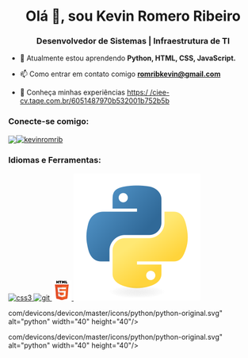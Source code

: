 <h1 align="center">Olá 👋, sou Kevin Romero Ribeiro</h1>
<h3 align="center">Desenvolvedor de Sistemas | Infraestrutura de TI</h3>

- 🌱 Atualmente estou aprendendo **Python, HTML, CSS, JavaScript.**

- 📫 Como entrar em contato comigo **romribkevin@gmail.com**

- 📄 Conheça minhas experiências [https:/ /ciee-cv.taqe.com.br/6051487970b532001b752b5b](https://ciee-cv.taqe.com.br/6051487970b532001b752b5b)

<h3 align="left">Conecte-se comigo:</h3>
<p align= "left">
<a href="https://linkedin.com/in/kévin romero ribeiro" target="blank"><img align="center" src="https://raw.githubusercontent.com/rahuldkjain /github-profile-readme-generator/master/src/images/icons/Social/linked-in-alt.svg"
<a href="https://instagram.com/kevinromrib" target="blank"><img align="center" src="https://raw.githubusercontent.com/rahuldkjain/github-profile-readme-generator /master/src/images/icons/Social/instagram.svg" alt="kevinromrib" /></a>
</p>

<h3 align="left">Idiomas e Ferramentas:</h3>
<p align="left"> <a href="https://www.w3schools.com/css/" target="_blank" rel="noreferrer"> <img src="https://raw.githubusercontent. com/devicons/devicon/master/icons/css3/css3-original-wordmark.svg" alt="css3" width="40" height="40"/> </a> <a href="https:// git-scm.com/" target="_blank" rel="noreferrer"> <img src="https://www.vectorlogo.zone/logos/git-scm/git-scm-icon.svg" alt=" git" width="40" height="40"/> </a> <a href="https://www.w3.org/html/" target="_blank" rel="noreferrer"> <img src ="https://raw.githubusercontent.com/devicons/devicon/master/icons/html5/html5-original-wordmark.svg" alt="html5" width="40" height="40"/> </a> <a href="https:// www.python.org" target="_blank" rel="noreferrer"> <img src="https://raw.githubusercontent.com/devicons/devicon/master/icons/python/python-original.svg" alt= "python" largura="40" altura="40"/> </a> </p>com/devicons/devicon/master/icons/python/python-original.svg" alt="python" width="40" height="40"/> </a> </p>com/devicons/devicon/master/icons/python/python-original.svg" alt="python" width="40" height="40"/> </a> </p>
